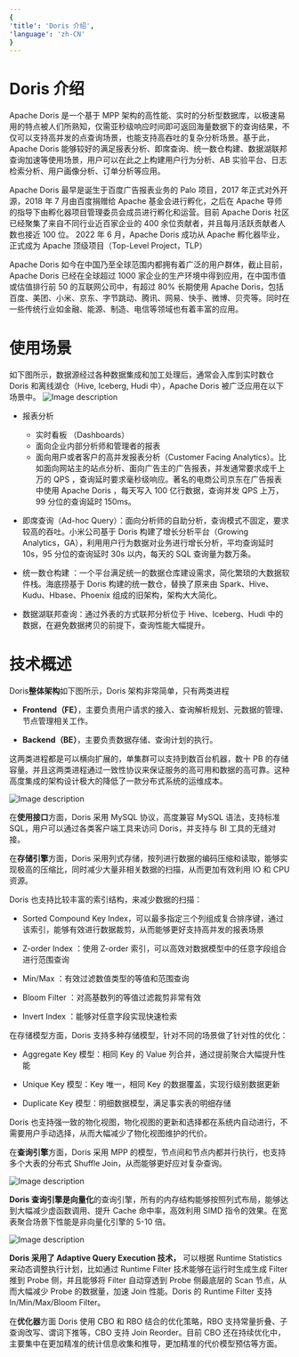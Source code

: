 ```yaml
---
{ 
'title': 'Doris 介绍', 
'language': 'zh-CN' 
}
---
```


<!--
Licensed to the Apache Software Foundation (ASF) under one
or more contributor license agreements.  See the NOTICE file
distributed with this work for additional information
regarding copyright ownership.  The ASF licenses this file
to you under the Apache License, Version 2.0 (the
"License"); you may not use this file except in compliance
with the License.  You may obtain a copy of the License at

  http://www.apache.org/licenses/LICENSE-2.0

Unless required by applicable law or agreed to in writing,
software distributed under the License is distributed on an
"AS IS" BASIS, WITHOUT WARRANTIES OR CONDITIONS OF ANY
KIND, either express or implied.  See the License for the
specific language governing permissions and limitations
under the License.
-->

# Doris 介绍

Apache Doris 是一个基于 MPP 架构的高性能、实时的分析型数据库，以极速易用的特点被人们所熟知，仅需亚秒级响应时间即可返回海量数据下的查询结果，不仅可以支持高并发的点查询场景，也能支持高吞吐的复杂分析场景。基于此，Apache Doris 能够较好的满足报表分析、即席查询、统一数仓构建、数据湖联邦查询加速等使用场景，用户可以在此之上构建用户行为分析、AB 实验平台、日志检索分析、用户画像分析、订单分析等应用。

Apache Doris 最早是诞生于百度广告报表业务的 Palo 项目，2017 年正式对外开源，2018 年 7 月由百度捐赠给 Apache 基金会进行孵化，之后在 Apache 导师的指导下由孵化器项目管理委员会成员进行孵化和运营。目前 Apache Doris 社区已经聚集了来自不同行业近百家企业的 400 余位贡献者，并且每月活跃贡献者人数也接近 100 位。 2022 年 6 月，Apache Doris 成功从 Apache 孵化器毕业，正式成为 Apache 顶级项目（Top-Level Project，TLP）

Apache Doris 如今在中国乃至全球范围内都拥有着广泛的用户群体，截止目前， Apache Doris 已经在全球超过 1000 家企业的生产环境中得到应用，在中国市值或估值排行前 50 的互联网公司中，有超过 80% 长期使用 Apache Doris，包括百度、美团、小米、京东、字节跳动、腾讯、网易、快手、微博、贝壳等。同时在一些传统行业如金融、能源、制造、电信等领域也有着丰富的应用。

# 使用场景

如下图所示，数据源经过各种数据集成和加工处理后，通常会入库到实时数仓 Doris 和离线湖仓（Hive, Iceberg, Hudi 中），Apache Doris 被广泛应用在以下场景中。
![Image description](https://dev-to-uploads.s3.amazonaws.com/uploads/articles/sekvbs5ih5rb16wz6n9k.png)

-   报表分析

    -   实时看板 （Dashboards）
    -   面向企业内部分析师和管理者的报表
    -   面向用户或者客户的高并发报表分析（Customer Facing Analytics）。比如面向网站主的站点分析、面向广告主的广告报表，并发通常要求成千上万的 QPS ，查询延时要求毫秒级响应。著名的电商公司京东在广告报表中使用 Apache Doris ，每天写入 100 亿行数据，查询并发 QPS 上万，99 分位的查询延时 150ms。

-   即席查询（Ad-hoc Query）：面向分析师的自助分析，查询模式不固定，要求较高的吞吐。小米公司基于 Doris 构建了增长分析平台（Growing Analytics，GA），利用用户行为数据对业务进行增长分析，平均查询延时 10s，95 分位的查询延时 30s 以内，每天的 SQL 查询量为数万条。

-   统一数仓构建 ：一个平台满足统一的数据仓库建设需求，简化繁琐的大数据软件栈。海底捞基于 Doris 构建的统一数仓，替换了原来由 Spark、Hive、Kudu、Hbase、Phoenix 组成的旧架构，架构大大简化。

-   数据湖联邦查询：通过外表的方式联邦分析位于 Hive、Iceberg、Hudi 中的数据，在避免数据拷贝的前提下，查询性能大幅提升。

# 技术概述

Doris**整体架构**如下图所示，Doris 架构非常简单，只有两类进程

-   **Frontend（FE）**，主要负责用户请求的接入、查询解析规划、元数据的管理、节点管理相关工作。

-   **Backend（BE）**，主要负责数据存储、查询计划的执行。

这两类进程都是可以横向扩展的，单集群可以支持到数百台机器，数十 PB 的存储容量。并且这两类进程通过一致性协议来保证服务的高可用和数据的高可靠。这种高度集成的架构设计极大的降低了一款分布式系统的运维成本。

![Image description](https://dev-to-uploads.s3.amazonaws.com/uploads/articles/mnz20ae3s23vv3e9ltmi.png)

在**使用接口**方面，Doris 采用 MySQL 协议，高度兼容 MySQL 语法，支持标准 SQL，用户可以通过各类客户端工具来访问 Doris，并支持与 BI 工具的无缝对接。

在**存储引擎**方面，Doris 采用列式存储，按列进行数据的编码压缩和读取，能够实现极高的压缩比，同时减少大量非相关数据的扫描，从而更加有效利用 IO 和 CPU 资源。

Doris 也支持比较丰富的索引结构，来减少数据的扫描：

-   Sorted Compound Key Index，可以最多指定三个列组成复合排序键，通过该索引，能够有效进行数据裁剪，从而能够更好支持高并发的报表场景

-   Z-order Index ：使用 Z-order 索引，可以高效对数据模型中的任意字段组合进行范围查询

-   Min/Max ：有效过滤数值类型的等值和范围查询

-   Bloom Filter ：对高基数列的等值过滤裁剪非常有效

-   Invert Index ：能够对任意字段实现快速检索

在存储模型方面，Doris 支持多种存储模型，针对不同的场景做了针对性的优化：

-   Aggregate Key 模型：相同 Key 的 Value 列合并，通过提前聚合大幅提升性能

-   Unique Key 模型：Key 唯一，相同 Key 的数据覆盖，实现行级别数据更新

-   Duplicate Key 模型：明细数据模型，满足事实表的明细存储

Doris 也支持强一致的物化视图，物化视图的更新和选择都在系统内自动进行，不需要用户手动选择，从而大幅减少了物化视图维护的代价。

在**查询引擎**方面，Doris 采用 MPP 的模型，节点间和节点内都并行执行，也支持多个大表的分布式 Shuffle Join，从而能够更好应对复杂查询。

![Image description](https://dev-to-uploads.s3.amazonaws.com/uploads/articles/vjlmumwyx728uymsgcw0.png)

**Doris 查询引擎是向量化**的查询引擎，所有的内存结构能够按照列式布局，能够达到大幅减少虚函数调用、提升 Cache 命中率，高效利用 SIMD 指令的效果。在宽表聚合场景下性能是非向量化引擎的 5-10 倍。

![Image description](https://dev-to-uploads.s3.amazonaws.com/uploads/articles/ck2m3kbnodn28t28vphp.png)

**Doris 采用了 Adaptive Query Execution 技术，** 可以根据 Runtime Statistics 来动态调整执行计划，比如通过 Runtime Filter 技术能够在运行时生成生成 Filter 推到 Probe 侧，并且能够将 Filter 自动穿透到 Probe 侧最底层的 Scan 节点，从而大幅减少 Probe 的数据量，加速 Join 性能。Doris 的 Runtime Filter 支持 In/Min/Max/Bloom Filter。

在**优化器**方面 Doris 使用 CBO 和 RBO 结合的优化策略，RBO 支持常量折叠、子查询改写、谓词下推等，CBO 支持 Join Reorder。目前 CBO 还在持续优化中，主要集中在更加精准的统计信息收集和推导，更加精准的代价模型预估等方面。
